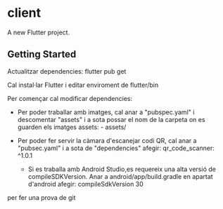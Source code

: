 # client

A new Flutter project.

## Getting Started
Actualitzar dependencies: flutter pub get

Cal instal·lar Flutter i editar enviroment de flutter/bin


Per començar cal modificar dependencies:
- Per poder traballar amb imatges, cal anar a "pubspec.yaml" i descomentar "assets" i a sota possar el nom de la carpeta on es guarden els imatges
    assets:
        - assets/
- Per poder fer servir la càmara d'escanejar codi QR, cal anar a "pubsec.yaml" i a sota de "dependencies" afegir:
  qr_code_scanner: ^1.0.1
    
  * Si es traballa amb Android Studio,es requereix una alta versió de compileSDKVersion. Anar a android/app/build.gradle en apartat d'android afegir:  compileSdkVersion 30 


per fer una prova de git


